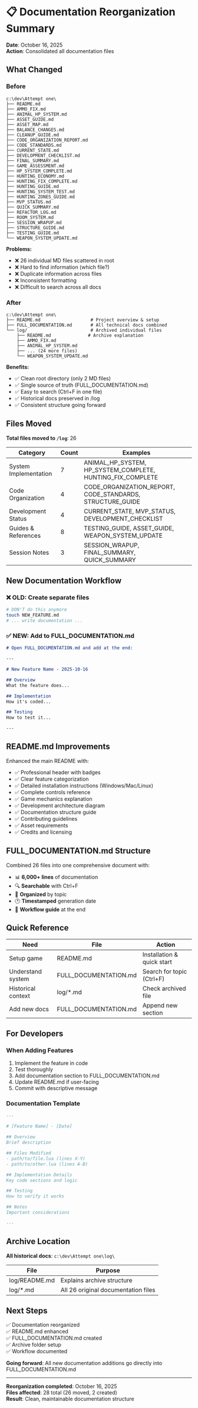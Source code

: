 # 📋 Documentation Reorganization Summary

**Date**: October 16, 2025  
**Action**: Consolidated all documentation files

## What Changed

### Before
```
c:\dev\Attempt one\
├── README.md
├── AMMO_FIX.md
├── ANIMAL_HP_SYSTEM.md
├── ASSET_GUIDE.md
├── ASSET_MAP.md
├── BALANCE_CHANGES.md
├── CLEANUP_GUIDE.md
├── CODE_ORGANIZATION_REPORT.md
├── CODE_STANDARDS.md
├── CURRENT_STATE.md
├── DEVELOPMENT_CHECKLIST.md
├── FINAL_SUMMARY.md
├── GAME_ASSESSMENT.md
├── HP_SYSTEM_COMPLETE.md
├── HUNTING_ECONOMY.md
├── HUNTING_FIX_COMPLETE.md
├── HUNTING_GUIDE.md
├── HUNTING_SYSTEM_TEST.md
├── HUNTING_ZONES_GUIDE.md
├── MVP_STATUS.md
├── QUICK_SUMMARY.md
├── REFACTOR_LOG.md
├── ROOM_SYSTEM.md
├── SESSION_WRAPUP.md
├── STRUCTURE_GUIDE.md
├── TESTING_GUIDE.md
└── WEAPON_SYSTEM_UPDATE.md
```

**Problems:**
- ❌ 26 individual MD files scattered in root
- ❌ Hard to find information (which file?)
- ❌ Duplicate information across files
- ❌ Inconsistent formatting
- ❌ Difficult to search across all docs

### After
```
c:\dev\Attempt one\
├── README.md                   # Project overview & setup
├── FULL_DOCUMENTATION.md       # All technical docs combined
└── log/                        # Archived individual files
    ├── README.md              # Archive explanation
    ├── AMMO_FIX.md
    ├── ANIMAL_HP_SYSTEM.md
    ├── ... (24 more files)
    └── WEAPON_SYSTEM_UPDATE.md
```

**Benefits:**
- ✅ Clean root directory (only 2 MD files)
- ✅ Single source of truth (FULL_DOCUMENTATION.md)
- ✅ Easy to search (Ctrl+F in one file)
- ✅ Historical docs preserved in /log
- ✅ Consistent structure going forward

## Files Moved

**Total files moved to `/log`**: 26

| Category | Count | Examples |
|----------|-------|----------|
| System Implementation | 7 | ANIMAL_HP_SYSTEM, HP_SYSTEM_COMPLETE, HUNTING_FIX_COMPLETE |
| Code Organization | 4 | CODE_ORGANIZATION_REPORT, CODE_STANDARDS, STRUCTURE_GUIDE |
| Development Status | 4 | CURRENT_STATE, MVP_STATUS, DEVELOPMENT_CHECKLIST |
| Guides & References | 8 | TESTING_GUIDE, ASSET_GUIDE, WEAPON_SYSTEM_UPDATE |
| Session Notes | 3 | SESSION_WRAPUP, FINAL_SUMMARY, QUICK_SUMMARY |

## New Documentation Workflow

### ❌ OLD: Create separate files
```bash
# DON'T do this anymore
touch NEW_FEATURE.md
# ... write documentation ...
```

### ✅ NEW: Add to FULL_DOCUMENTATION.md
```markdown
# Open FULL_DOCUMENTATION.md and add at the end:

---

# New Feature Name - 2025-10-16

## Overview
What the feature does...

## Implementation
How it's coded...

## Testing
How to test it...

---
```

## README.md Improvements

Enhanced the main README with:
- ✅ Professional header with badges
- ✅ Clear feature categorization
- ✅ Detailed installation instructions (Windows/Mac/Linux)
- ✅ Complete controls reference
- ✅ Game mechanics explanation
- ✅ Development architecture diagram
- ✅ Documentation structure guide
- ✅ Contributing guidelines
- ✅ Asset requirements
- ✅ Credits and licensing

## FULL_DOCUMENTATION.md Structure

Combined 26 files into one comprehensive document with:
- 📊 **6,000+ lines** of documentation
- 🔍 **Searchable** with Ctrl+F
- 📑 **Organized** by topic
- 🕐 **Timestamped** generation date
- 📝 **Workflow guide** at the end

## Quick Reference

| Need | File | Action |
|------|------|--------|
| Setup game | README.md | Installation & quick start |
| Understand system | FULL_DOCUMENTATION.md | Search for topic (Ctrl+F) |
| Historical context | log/*.md | Check archived file |
| Add new docs | FULL_DOCUMENTATION.md | Append new section |

## For Developers

### When Adding Features
1. Implement the feature in code
2. Test thoroughly
3. Add documentation section to FULL_DOCUMENTATION.md
4. Update README.md if user-facing
5. Commit with descriptive message

### Documentation Template
```markdown
---

# [Feature Name] - [Date]

## Overview
Brief description

## Files Modified
- path/to/file.lua (lines X-Y)
- path/to/other.lua (lines A-B)

## Implementation Details
Key code sections and logic

## Testing
How to verify it works

## Notes
Important considerations

---
```

## Archive Location

**All historical docs**: `c:\dev\Attempt one\log\`

| File | Purpose |
|------|---------|
| log/README.md | Explains archive structure |
| log/*.md | All 26 original documentation files |

## Next Steps

✅ Documentation reorganized  
✅ README.md enhanced  
✅ FULL_DOCUMENTATION.md created  
✅ Archive folder setup  
✅ Workflow documented  

**Going forward**: All new documentation additions go directly into FULL_DOCUMENTATION.md

---

**Reorganization completed**: October 16, 2025  
**Files affected**: 28 total (26 moved, 2 created)  
**Result**: Clean, maintainable documentation structure
